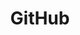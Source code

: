 ---
title: GitHub
tag: github
description: GitHub 연구실  
# image: /files/authors/kjham.ham.jpg
# cover: /files/covers/proms_profile_cover.jpg
---